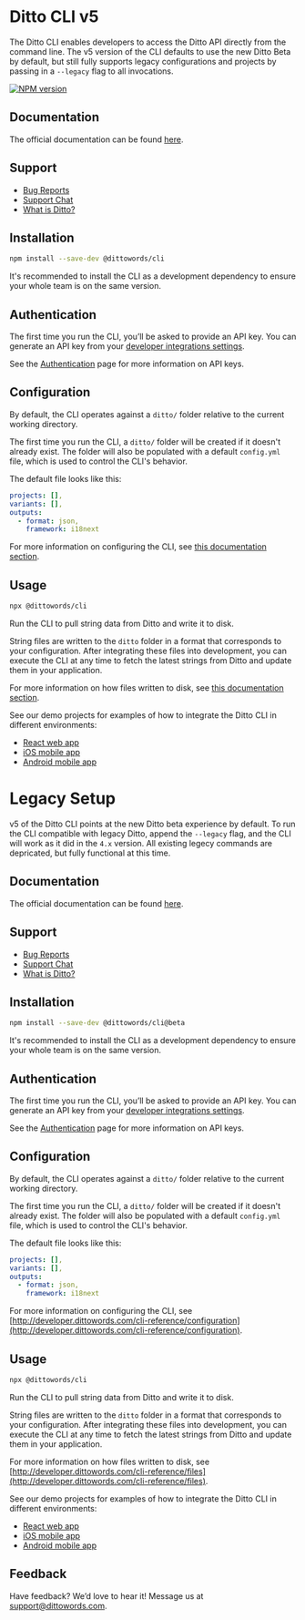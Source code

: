 # Ditto CLI v5

The Ditto CLI enables developers to access the Ditto API directly from the command line. The v5 version of the CLI defaults to use the new Ditto Beta by default, but still fully supports legacy configurations and projects by passing in a `--legacy` flag to all invocations.

[![NPM version](https://badge.fury.io/js/@dittowords%2Fcli.svg)](https://badge.fury.io/js/@dittowords%2Fcli)

## Documentation

The official documentation can be found [here](https://dittov3.notion.site/Beta-Developer-Integrations-1d8cc8865c7a800eb13dc54d10c3d231).

## Support

- [Bug Reports](https://github.com/dittowords/cli/issues/)
- [Support Chat](https://www.dittowords.com)
- [What is Ditto?](https://www.dittowords.com/docs/what-is-ditto)

## Installation

```sh
npm install --save-dev @dittowords/cli
```

It's recommended to install the CLI as a development dependency to ensure your whole team is on the same version.

## Authentication

The first time you run the CLI, you’ll be asked to provide an API key. You can generate an API key from your [developer integrations settings](https://app.dittowords.com/account/devtools).

See the [Authentication](http://developer.dittowords.com/api-reference/authentication) page for more information on API keys.

## Configuration

By default, the CLI operates against a `ditto/` folder relative to the current working directory.

The first time you run the CLI, a `ditto/` folder will be created if it doesn't already exist. The folder will also be populated with a default `config.yml` file, which is used to control the CLI's behavior.

The default file looks like this:

```yml
projects: [],
variants: [],
outputs:
  - format: json,
    framework: i18next
```

For more information on configuring the CLI, see [this documentation section](https://dittov3.notion.site/Beta-Developer-Integrations-1d8cc8865c7a800eb13dc54d10c3d231#1d8cc8865c7a80e68ebbeb083404d8ed).

## Usage

```bash
npx @dittowords/cli
```

Run the CLI to pull string data from Ditto and write it to disk.

String files are written to the `ditto` folder in a format that corresponds to your configuration. After integrating these files into development, you can execute the CLI at any time to fetch the latest strings from Ditto and update them in your application.

For more information on how files written to disk, see [this documentation section](https://dittov3.notion.site/Beta-Developer-Integrations-1d8cc8865c7a800eb13dc54d10c3d231#1d8cc8865c7a80c7bd4fe6f5f254f4d4).

See our demo projects for examples of how to integrate the Ditto CLI in different environments:

- [React web app](https://github.com/dittowords/ditto-react-demo)
- [iOS mobile app](https://github.com/dittowords/ditto-react-demo)
- [Android mobile app](https://github.com/dittowords/ditto-react-demo)

# Legacy Setup

v5 of the Ditto CLI points at the new Ditto beta experience by default. To run the CLI compatible with legacy Ditto, append the `--legacy` flag, and the CLI will work as it did in the `4.x` version. All existing legecy commands are depricated, but fully functional at this time.

## Documentation

The official documentation can be found [here](http://developer.dittowords.com/cli-reference/authentication).

## Support

- [Bug Reports](https://github.com/dittowords/cli/issues/)
- [Support Chat](https://www.dittowords.com)
- [What is Ditto?](https://www.dittowords.com/docs/what-is-ditto)

## Installation

```sh
npm install --save-dev @dittowords/cli@beta
```

It's recommended to install the CLI as a development dependency to ensure your whole team is on the same version.

## Authentication

The first time you run the CLI, you’ll be asked to provide an API key. You can generate an API key from your [developer integrations settings](https://app.dittowords.com/account/devtools).

See the [Authentication](http://developer.dittowords.com/api-reference/authentication) page for more information on API keys.

## Configuration

By default, the CLI operates against a `ditto/` folder relative to the current working directory.

The first time you run the CLI, a `ditto/` folder will be created if it doesn't already exist. The folder will also be populated with a default `config.yml` file, which is used to control the CLI's behavior.

The default file looks like this:

```yml
projects: [],
variants: [],
outputs:
  - format: json,
    framework: i18next
```

For more information on configuring the CLI, see [http://developer.dittowords.com/cli-reference/configuration](http://developer.dittowords.com/cli-reference/configuration).

## Usage

```bash
npx @dittowords/cli
```

Run the CLI to pull string data from Ditto and write it to disk.

String files are written to the `ditto` folder in a format that corresponds to your configuration. After integrating these files into development, you can execute the CLI at any time to fetch the latest strings from Ditto and update them in your application.

For more information on how files written to disk, see [http://developer.dittowords.com/cli-reference/files](http://developer.dittowords.com/cli-reference/files).

See our demo projects for examples of how to integrate the Ditto CLI in different environments:

- [React web app](https://github.com/dittowords/ditto-react-demo)
- [iOS mobile app](https://github.com/dittowords/ditto-react-demo)
- [Android mobile app](https://github.com/dittowords/ditto-react-demo)

## Feedback

Have feedback? We’d love to hear it! Message us at [support@dittowords.com](mailto:support@dittowords.com).
